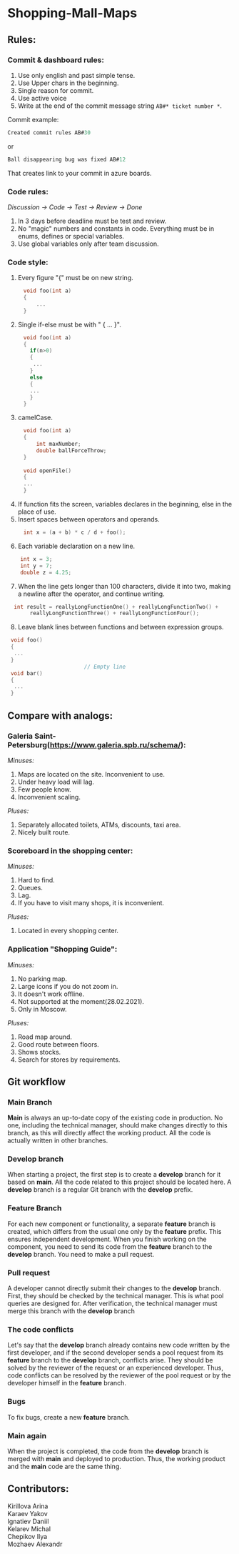 # Shopping-Mall-Maps 
  
## Rules:
  ### Commit & dashboard rules:   
  1) Use only english and past simple tense.
  2) Use Upper chars in the beginning.
  3) Single reason for commit.
  4) Use active voice
  5) Write at the end of the commit message string `AB#* ticket number *`.
  
  Commit example: 
  ```C
  Created commit rules AB#30
  ```
  or      
  ```C
  Ball disappearing bug was fixed AB#12 
  ```
  That creates link to your commit in azure boards.

  ### Code rules: 
  *Discussion -> Code -> Test -> Review -> Done*     
  1) In 3 days before deadline must be test and review.     
  2) No "magic" numbers and constants in code. Everything must be in enums, defines or special variables.   
  3) Use global variables only after team discussion.    

  ### Code style:    
  1) Every figure "{" must be on new string. 
 ```C
      void foo(int a)
      {
	      ...
      }
 ```
  2) Single if-else must be with " { ... }".     
 ```C
      void foo(int a)
      {
	    if(n>0)
        {
         ...
        }
        else
        {
        ...
        }
      }
 ```
  3) camelCase.     
 ```C
      void foo(int a)
      {
	      int maxNumber;
          double ballForceThrow;
      }
      
      void openFile()
      {
      ...
      }
 ```
  4) If function fits the screen, variables declares in the beginning, else in the place of use.    
  5) Insert spaces between operators and operands.
 ```C
      int x = (a + b) * c / d + foo();
 ```
 6) Each variable declaration on a new line.
  ```C
      int x = 3;
      int y = 7;
      double z = 4.25;
 ```
 7) When the line gets longer than 100 characters, divide it into two, making a newline after the operator, and continue writing.
 ```C
   int result = reallyLongFunctionOne() + reallyLongFunctionTwo() + 
        reallyLongFunctionThree() + reallyLongFunctionFour();
 ```
 8) Leave blank lines between functions and between expression groups.
  ```C
   void foo() 
   {
    ...
   }
                          // Empty line
   void bar() 
   {
    ...
   }
 ```
## Compare with analogs:

### Galeria Saint-Petersburg(https://www.galeria.spb.ru/schema/):

*Minuses:*
1. Maps are located on the site. Inconvenient to use.
2. Under heavy load will lag.
3. Few people know.
4. Inconvenient scaling.

*Pluses:*
1. Separately allocated toilets, ATMs, discounts, taxi area.
2. Nicely built route.

### Scoreboard in the shopping center:

*Minuses:*
1. Hard to find.
2. Queues.
3. Lag.
4. If you have to visit many shops, it is inconvenient.

*Pluses:*
1. Located in every shopping center.

### Application "Shopping Guide":

*Minuses:*
1. No parking map.
2. Large icons if you do not zoom in.
3. It doesn't work offline.
4. Not supported at the moment(28.02.2021).
5. Only in Moscow.

*Pluses:*
1. Road map around.
2. Good route between floors.
3. Shows stocks.
4. Search for stores by requirements.

## Git workflow

### Main Branch

__Main__ is always an up-to-date copy of the existing code in production. No one, including the technical manager, should make changes directly to this branch, as this will directly affect the working product.
All the code is actually written in other branches.

### Develop branch

When starting a project, the first step is to create a __develop__ branch for it based on __main__. All the code related to this project should be located here. A __develop__ branch is a regular Git branch with the __develop__  prefix.

### Feature Branch

For each new component or functionality, a separate __feature__ branch is created, which differs from the usual one only by the __feature__  prefix. This ensures independent development.
When you finish working on the component, you need to send its code from the __feature__ branch to the __develop__ branch. You need to make a pull request.

### Pull request

A developer cannot directly submit their changes to the __develop__ branch. First, they should be checked by the technical manager. This is what pool queries are designed for. After verification, the technical manager must merge this branch with the __develop__ branch

### The code conflicts

Let's say that the __develop__ branch already contains new code written by the first developer, and if the second developer sends a pool request from its __feature__ branch to the __develop__ branch, conflicts arise. They should be solved by the reviewer of the request or an experienced developer.
Thus, code conflicts can be resolved by the reviewer of the pool request or by the developer himself in the __feature__ branch.

### Bugs

To fix bugs, create a new __feature__ branch.

### Main again

When the project is completed, the code from the __develop__ branch is merged with __main__ and deployed to production. Thus, the working product and the __main__ code are the same thing.

## Contributors:   
  Kirillova Arina   
  Karaev Yakov   
  Ignatiev Daniil   
  Kelarev Michal   
  Chepikov Ilya   
  Mozhaev Alexandr  


